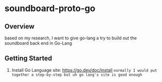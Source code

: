 # soundboard-proto-go

## Overview
based on my research, I want to give go-lang a try to build out the soundboard back end in Go-Lang

## Getting Started
1. Install Go Language site: https://go.dev/doc/install
```normally I would put together a step-by-step but uh go lang's site is good enough```
